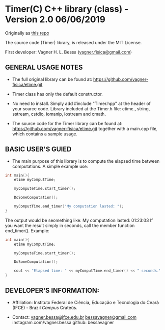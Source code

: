 # Timer(C) C++ library (class) - Version 2.0 06/06/2019

Originally as [this repo](https://github.com/vagner-fisica/etime.git)

The source code (Timer) library, is released under
the MIT License.

First developer: Vagner H. L. Bessa (vagner.fisica@gmail.com)

## GENERAL USAGE NOTES

- The full original library can be found at:
  https://github.com/vagner-fisica/etime.git
 
- Timer class has only the default constructor.

- No need to install. Simply add #include "Timer.hpp" at the header of
  your source code. Library included at the Timer.h file: ctime., string, sstream, cstdio, iomanip, iostream and cmath.
 
- The source code for the Timer library can be found at:
	https://github.com/vagner-fisica/etime.git
  together with a main.cpp file, which contains a sample usage.


## BASIC USER'S GUIED

- The main purpose of this library is to compute the elapsed time between computations. A simple example use:

~~~C++
int main(){
	etime myComputTime;

	myComputeTime.start_timer();

	DoSomeComputation();

	myComputTime.end_timer("My computation lasted: ");
}
~~~
	
  The output would be seomething like:
  	My computation lasted: 01:23:03
  If you want the result simply in seconds, call the member function end_timer(). Example:
 
~~~C++
int main(){
	etime myComputTime;

	myComputeTime.start_timer();

	DoSomeComputation();

	cout << "Elapsed time: " << myComputTime.end_timer() << " seconds.\n";
}
~~~

## DEVELOPER'S INFORMATION:

- Affiliation: Instituto Federal de Ciência, Educação e Tecnologia do Ceará (IFCE) - Brazil
			   *Campus* Crateús.

- Contact:	   vagner.bessa@ifce.edu.br
               bessavagner@gmail.com
			   instagram.com/vagner.bessa
			   github: bessavagner

